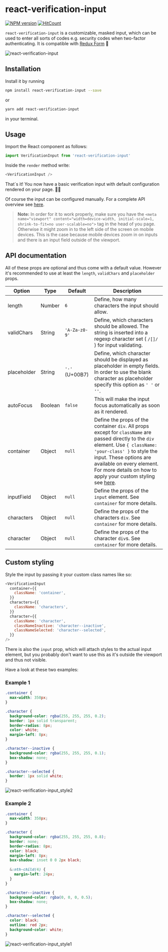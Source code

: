 # react-verification-input

[![NPM version](https://badge.fury.io/js/react-verification-input.svg)](http://badge.fury.io/js/react-verification-input)
[![HitCount](http://hits.dwyl.io/andreaswilli/react-verification-input.svg)](http://hits.dwyl.io/andreaswilli/react-verification-input)

`react-verification-input` is a customizable, masked input, which can be used to enter all sorts of codes e.g. security codes when two-factor authenticating. It is compatible with [Redux Form](https://github.com/erikras/redux-form) 🎉

![react-verification-input](https://user-images.githubusercontent.com/17298270/33804469-04e0bd2c-dda6-11e7-8f97-eb2879270a71.gif)

## Installation

Install it by running

```bash
npm install react-verification-input --save
```

or

```bash
yarn add react-verification-input
```

in your terminal.

## Usage

Import the React component as follows:

```js
import VerificationInput from 'react-verification-input'
```

Inside the `render` method write:

```js
<VerificationInput />
```

That´s it! You now have a basic verification input with default configuration rendered on your page. 🎉😃

Of course the input can be configured manually. For a complete API overview see [here](#api-documentation).

> **Note:** In order for it to work properly, make sure you have the `<meta name="viewport" content="width=device-width, initial-scale=1, shrink-to-fit=no user-scalable=no">` tag in the head of you page. Otherwise it might zoom in to the left side of the screen on mobile devices. This is the case because mobile devices zoom in on inputs and there is an input field outside of the viewport.

## API documentation

All of these props are optional and thus come with a default value. However it's recommended to use at least the `length`, `validChars` and `placeholder` props.

Option | Type | Default | Description
--- | --- | --- | ---
length | Number | `6` | Define, how many characters the input should allow.
validChars | String | `'A-Za-z0-9'` | Define, which characters should be allowed. The string is inserted into a regexp character set ( `/[]/` ) for input validating.
placeholder | String | `'·'` (U+00B7) | Define, which character should be displayed as placeholder in empty fields. In order to use the blank character as placeholder specify this option as `' '` or `''`.
autoFocus | Boolean | `false` | This will make the input focus automatically as soon as it rendered.
container | Object | `null` | Define the props of the container `div`. All props except for `className` are passed directly to the `div` element. Use `{ className: 'your-class' }` to style the input. These options are available on every element. For more details on how to apply your custom styling see [here](#custom-styling).
inputField | Object | `null` | Define the props of the `input` element. See `container` for more details.
characters | Object | `null` | Define the props of the characters `div`. See `container` for more details.
character | Object | `null` | Define the props of the character `div`s. See `container` for more details.

## Custom styling

Style the input by passing it your custom class names like so:
```js
<VerificationInput
  container={{
    className: 'container',
  }}
  characters={{
    className: 'characters',
  }}
  character={{
    className: 'character',
    classNameInactive: 'character--inactive',
    classNameSelected: 'character--selected',
  }}
/>
```

There is also the `input` prop, which will attach styles to the actual input element, but you probably don't want to use this as it's outside the viewport and thus not visible.

Have a look at these two examples:

### Example 1

```css
.container {
  max-width: 350px;
}

.character {
  background-color: rgba(255, 255, 255, 0.2);
  border: 1px solid transparent;
  border-radius: 8px;
  color: white;
  margin-left: 8px;
}

.character--inactive {
  background-color: rgba(255, 255, 255, 0.1);
  box-shadow: none;
}

.character--selected {
  border: 1px solid white;
}
```

![react-verification-input_style2](https://user-images.githubusercontent.com/17298270/34184361-9254ea72-e51f-11e7-96a8-30ebfc1398da.gif)


### Example 2

```css
.container {
  max-width: 350px;
}

.character {
  background-color: rgba(255, 255, 255, 0.8);
  border: none;
  border-radius: 8px;
  color: black;
  margin-left: 8px;
  box-shadow: inset 0 0 2px black;
  
  &:nth-child(4) {
    margin-left: 24px;
  }
}

.character--inactive {
  background-color: rgba(0, 0, 0, 0.5);
  box-shadow: none;
}

.character--selected {
  color: black;
  outline: red 2px;
  background-color: white;
}
```

![react-verification-input_style1](https://user-images.githubusercontent.com/17298270/34184356-8e346e7c-e51f-11e7-86c7-9f90ed341c13.gif)
